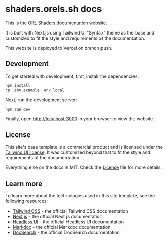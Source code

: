 # shaders.orels.sh docs

This is the [ORL Shaders](https://shaders.orels.sh) documentation website.

It is built with Next.js using Tailwind UI "Syntax" theme as the base and customized to fit the style and requirements of the documentation.

This website is deployed to Vercel on branch push.

## Development

To get started with development, first, install the dependencies:

```bash
npm install
cp .env.example .env.local
```

Next, run the development server:

```bash
npm run dev
```

Finally, open [http://localhost:3000](http://localhost:3000) in your browser to view the website.

## License

This site's base template is a commercial product and is licensed under the [Tailwind UI license](https://tailwindui.com/license). It was customized beyond that to fit the style and requirements of the documentation.

Everything else on the docs is MIT. Check the [License](LICENSE) file for more details.

## Learn more

To learn more about the technologies used in this site template, see the following resources:

- [Tailwind CSS](https://tailwindcss.com/docs) - the official Tailwind CSS documentation
- [Next.js](https://nextjs.org/docs) - the official Next.js documentation
- [Headless UI](https://headlessui.dev) - the official Headless UI documentation
- [Markdoc](https://markdoc.io) - the official Markdoc documentation
- [DocSearch](https://docsearch.algolia.com) - the official DocSearch documentation
